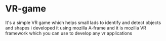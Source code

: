 # VR-game
It's a simple VR game which helps small lads to identify and detect objects and shapes
i developed it using mozilla A-frame and it is mozilla VR framework which you can use to develop any vr applications
